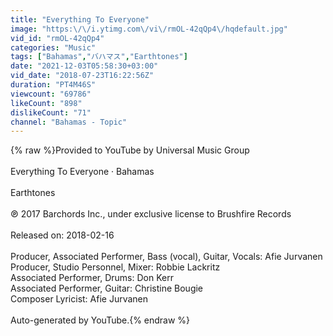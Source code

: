 ```yaml
---
title: "Everything To Everyone"
image: "https:\/\/i.ytimg.com\/vi\/rmOL-42qQp4\/hqdefault.jpg"
vid_id: "rmOL-42qQp4"
categories: "Music"
tags: ["Bahamas","バハマス","Earthtones"]
date: "2021-12-03T05:58:30+03:00"
vid_date: "2018-07-23T16:22:56Z"
duration: "PT4M46S"
viewcount: "69786"
likeCount: "898"
dislikeCount: "71"
channel: "Bahamas - Topic"
---
```

{% raw %}Provided to YouTube by Universal Music Group<br /><br />Everything To Everyone · Bahamas<br /><br />Earthtones<br /><br />℗ 2017 Barchords Inc., under exclusive license to Brushfire Records<br /><br />Released on: 2018-02-16<br /><br />Producer, Associated  Performer, Bass (vocal), Guitar, Vocals: Afie Jurvanen<br />Producer, Studio  Personnel, Mixer: Robbie Lackritz<br />Associated  Performer, Drums: Don Kerr<br />Associated  Performer, Guitar: Christine Bougie<br />Composer  Lyricist: Afie Jurvanen<br /><br />Auto-generated by YouTube.{% endraw %}
